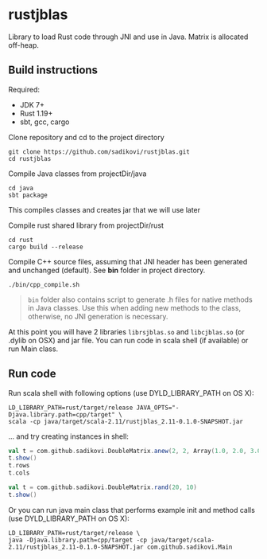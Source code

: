 # rustjblas

Library to load Rust code through JNI and use in Java. Matrix is allocated off-heap.

## Build instructions
Required:
- JDK 7+
- Rust 1.19+
- sbt, gcc, cargo

Clone repository and cd to the project directory
```
git clone https://github.com/sadikovi/rustjblas.git
cd rustjblas
```

Compile Java classes from projectDir/java
```
cd java
sbt package
```
This compiles classes and creates jar that we will use later

Compile rust shared library from projectDir/rust
```
cd rust
cargo build --release
```

Compile C++ source files, assuming that JNI header has been generated and unchanged (default).
See **bin** folder in project directory.
```
./bin/cpp_compile.sh
```
> `bin` folder also contains script to generate .h files for native methods in Java classes.
> Use this when adding new methods to the class, otherwise, no JNI generation is necessary.

At this point you will have 2 libraries `librsjblas.so` and `libcjblas.so` (or .dylib on OSX) and
jar file. You can run code in scala shell (if available) or run Main class.

## Run code
Run scala shell with following options (use DYLD_LIBRARY_PATH on OS X):
```
LD_LIBRARY_PATH=rust/target/release JAVA_OPTS="-Djava.library.path=cpp/target" \
scala -cp java/target/scala-2.11/rustjblas_2.11-0.1.0-SNAPSHOT.jar
```

... and try creating instances in shell:
```scala
val t = com.github.sadikovi.DoubleMatrix.anew(2, 2, Array(1.0, 2.0, 3.0, 4.0))
t.show()
t.rows
t.cols

val t = com.github.sadikovi.DoubleMatrix.rand(20, 10)
t.show()
```

Or you can run java main class that performs example init and method calls (use DYLD_LIBRARY_PATH on OS X):
```
LD_LIBRARY_PATH=rust/target/release \
java -Djava.library.path=cpp/target -cp java/target/scala-2.11/rustjblas_2.11-0.1.0-SNAPSHOT.jar com.github.sadikovi.Main
```
